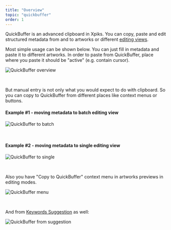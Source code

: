 ```yaml
---
title: "Overview"
topic: "quickbuffer"
order: 1
---
```


QuickBuffer is an advanced clipboard in Xpiks. You can copy, paste and edit structured metadata from and to artworks or different <a href="{{site.url}}/tutorials/intro-editing/">editing views</a>.

Most simple usage can be shown below. You can just fill in metadata and paste it to different artworks. In order to paste from QuickBuffer, place where you paste it should be "active" (e.g. contain cursor).

<p>
  <img alt="QuickBuffer overview" src="{{site.url}}/images/tutorials/quickbuffer/overview.gif" class="small-12 large-12" />
</p>

<br />

But manual entry is not only what you would expect to do with clipboard. So you can copy to QuickBuffer from different places like context menus or buttons.

<h4>Example #1 - moving metadata to batch editing view</h4>

<p>
  <img alt="QuickBuffer to batch" src="{{site.url}}/images/tutorials/quickbuffer/move-to-batch.gif" class="small-12 large-12" />
</p>

<br />

<h4>Example #2 - moving metadata to single editing view</h4>

<p>
  <img alt="QuickBuffer to single" src="{{site.url}}/images/tutorials/quickbuffer/move-to-single.gif" class="small-12 large-12" />
</p>

<br />

Also you have "Copy to QuickBuffer" context menu in artworks previews in editing modes.

<p>
  <img alt="QuickBuffer menu" src="{{site.url}}/images/tutorials/quickbuffer/context-menu.png" class="small-12 large-12" />
</p>

<br />

And from <a href="{{site.url}}/tutorials/keywords-suggestion/">Keywords Suggestion</a> as well:

<p>
  <img alt="QuickBuffer from suggestion" src="{{site.url}}/images/tutorials/quickbuffer/from-suggestion.png" class="small-12 large-12" />
</p>



